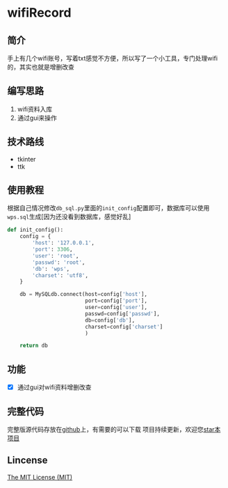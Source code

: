 # wifiRecord

## 简介
手上有几个wifi账号，写着txt感觉不方便，所以写了一个小工具，专门处理wifi的，其实也就是增删改查

## 编写思路
1. wifi资料入库
2. 通过gui来操作

## 技术路线
* tkinter
* ttk

## 使用教程
根据自己情况修改```db_sql.py```里面的```init_config```配置即可，数据库可以使用```wps.sql```生成[因为还没看到数据库，感觉好乱]
```python
def init_config():
    config = {
        'host': '127.0.0.1',
        'port': 3306,
        'user': 'root',
        'passwd': 'root',
        'db': 'wps',
        'charset': 'utf8',
    }

    db = MySQLdb.connect(host=config['host'],
                         port=config['port'],
                         user=config['user'],
                         passwd=config['passwd'],
                         db=config['db'],
                         charset=config['charset']
                         )

    return db
````
## 功能
* [x] 通过gui对wifi资料增删改查

## 完整代码
完整版源代码存放在[github](https://github.com/Bqrookie/project)上，有需要的可以下载
项目持续更新，欢迎您[star本项目](https://github.com/Bqrookie/project)

## Lincense
 [The MIT License (MIT)](http://opensource.org/licenses/MIT)

